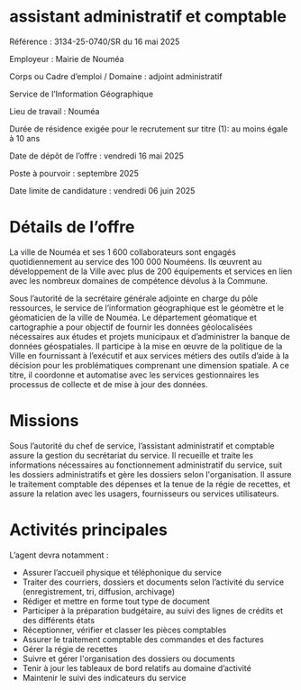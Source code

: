 # assistant administratif et comptable

Référence : 3134-25-0740/SR du 16 mai 2025

Employeur : Mairie de Nouméa

Corps ou Cadre d’emploi / Domaine : adjoint administratif

Service de l’Information Géographique

Lieu de travail : Nouméa

Durée de résidence exigée pour le recrutement sur titre (1): au moins égale à 10 ans

Date de dépôt de l’offre : vendredi 16 mai 2025

Poste à pourvoir : septembre 2025

Date limite de candidature : vendredi 06 juin 2025

# Détails de l’offre

La ville de Nouméa et ses 1 600 collaborateurs sont engagés quotidiennement au service des 100 000 Nouméens. Ils œuvrent au développement de la Ville avec plus de 200 équipements et services en lien avec les nombreux domaines de compétence dévolus à la Commune.

Sous l’autorité de la secrétaire générale adjointe en charge du pôle ressources, le service de l’information géographique est le géomètre et le géomaticien de la ville de Nouméa. Le département géomatique et cartographie a pour objectif de fournir les données géolocalisées nécessaires aux études et projets municipaux et d’administrer la banque de données géospatiales. Il participe à la mise en œuvre de la politique de la Ville en fournissant à l’exécutif et aux services métiers des outils d’aide à la décision pour les problématiques comprenant une dimension spatiale. A ce titre, il coordonne et automatise avec les services gestionnaires les processus de collecte et de mise à jour des données.

# Missions

Sous l’autorité du chef de service, l’assistant administratif et comptable assure la gestion du secrétariat du service. Il recueille et traite les informations nécessaires au fonctionnement administratif du service, suit les dossiers administratifs et gère les dossiers selon l'organisation. Il assure le traitement comptable des dépenses et la tenue de la régie de recettes, et assure la relation avec les usagers, fournisseurs ou services utilisateurs.

# Activités principales

L’agent devra notamment :

- Assurer l’accueil physique et téléphonique du service
- Traiter des courriers, dossiers et documents selon l’activité du service (enregistrement, tri, diffusion, archivage)
- Rédiger et mettre en forme tout type de document
- Participer à la préparation budgétaire, au suivi des lignes de crédits et des différents états
- Réceptionner, vérifier et classer les pièces comptables
- Assurer le traitement comptable des commandes et des factures
- Gérer la régie de recettes
- Suivre et gérer l'organisation des dossiers ou documents
- Tenir à jour les tableaux de bord relatifs au domaine d’activité
- Maintenir le suivi des indicateurs du service